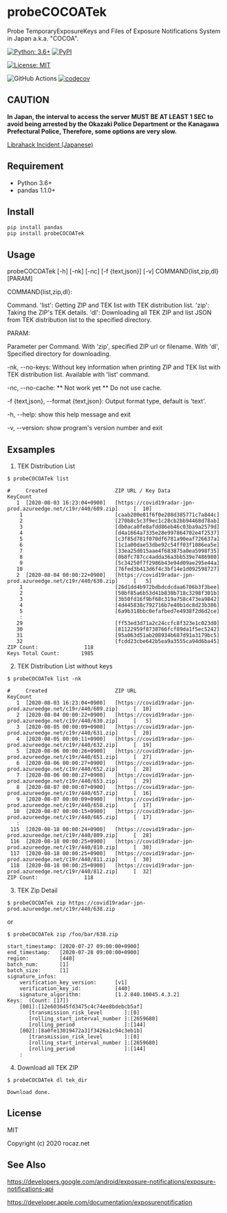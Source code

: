 # probeCOCOATek
Probe TemporaryExposureKeys and Files of Exposure Notifications System in Japan a.k.a. "COCOA".

[![Python: 3.6+](https://img.shields.io/badge/Python-3.6+-4584b6.svg?style=popout&logo=python)](https://www.python.org/) [![PyPI](https://img.shields.io/pypi/v/probeCOCOATek)](https://pypi.org/project/probeCOCOATek/)

[![License: MIT](https://img.shields.io/badge/License-MIT-yellow.svg)](https://opensource.org/licenses/MIT)

![GitHub Actions](https://github.com/rocaz/probeCOCOATek/workflows/GitHub%20Actions/badge.svg) [![codecov](https://codecov.io/gh/rocaz/probeCOCOATek/branch/master/graph/badge.svg)](https://codecov.io/gh/rocaz/probeCOCOATek)

## CAUTION

**In Japan, the interval to access the server MUST BE AT LEAST 1 SEC to avoid being arrested by the Okazaki Police Department or the Kanagawa Prefectural Police, Therefore, some options are very slow.**

[Librahack Incident (Japanese)](https://ja.wikipedia.org/wiki/%E5%B2%A1%E5%B4%8E%E5%B8%82%E7%AB%8B%E4%B8%AD%E5%A4%AE%E5%9B%B3%E6%9B%B8%E9%A4%A8%E4%BA%8B%E4%BB%B6 "Librahack Incident (Japanese)")

## Requirement

- Python 3.6+
- pandas 1.1.0+

## Install

```
pip install pandas
pip install probeCOCOATek
```

## Usage

probeCOCOATek [-h] [-nk] [-nc] [-f {text,json}] [-v] COMMAND{list,zip,dl} [PARAM]

COMMAND{list,zip,dl}:

   Command. 'list': Getting ZIP and TEK list with TEK distribution list. 'zip': Taking the ZIP's TEK details. 'dl': Downloading all TEK ZIP and list JSON from TEK distribution list to the specified directory.

PARAM:

   Parameter per Command. With 'zip', specified ZIP url or filename. With 'dl', Specified directory for downloading.

-nk, --no-keys:                        Without key information when printing ZIP and TEK list with TEK distribution list. Available with 'list' command.

-nc, --no-cache:                       \*\* Not work yet \*\* Do not use cache.

-f {text,json}, --format {text,json}:  Output format type, default is 'text'.

-h, --help:                            show this help message and exit

-v, --version:                         show program's version number and exit

## Exsamples

1. TEK Distribution List

```$ probeCOCOATek list```

```
#     Created                      ZIP URL / Key Data                                                 KeyCount
   1  [2020-08-03 16:23:04+0900]   [https://covid19radar-jpn-prod.azureedge.net/c19r/440/609.zip]     [  10]
    1                              [caab200e81f6f0e208d385771c7a844c]
    2                              [270b8c5c3f9ec1c28cb2bb94468d78ab]
    3                              [db0aca0fe8afdd86eb46c03ba9a2579d]
    4                              [d4a1664a7335e28e997864702e4f2537]
    5                              [c3f85d781f070df6781a90eaf726637a]
    6                              [1c1a00dae53dbe92c54ff03f1086ea5e]
    7                              [33ea25d015aae4f683875a0ea5998f35]
    8                              [0b8fc787cc4adda36a3bb539e7486980]
    9                              [5c34250f7f2986b43e94d09ae295e44a]
   10                              [76fed3b413d6f4c3bf14e1d092598727]
   2  [2020-08-04 00:00:22+0900]   [https://covid19radar-jpn-prod.azureedge.net/c19r/440/630.zip]     [   5]
    1                              [26d1dd4b972bdbdcdcdaa6706b3f3bee]
    2                              [50bf85a6b53d41b830b718c3298f301b]
    3                              [3b50fd16f9bf68c319a758c473ea9842]
    4                              [4d445838c792716b7e40b1dc8d23b386]
    5                              [6a9b318bbc0efafbed7e4938f2d6d2ce]
    :
   29                              [ff53ed3d71a2c24ccfc8f323e1c023d0]
   30                              [81122959f8738766fcf89da1f5ec5242]
   31                              [95a063d51ab208934b687d91a3179bc5]
   32                              [fcdd23cbe642b5ea9a3555ca94d6ba45]
ZIP Count:               118
Keys Total Count:       1985
```

2. TEK Distribution List without keys

```$ probeCOCOATek list -nk```

```
#     Created                      ZIP URL                                                            KeyCount
   1  [2020-08-03 16:23:04+0900]   [https://covid19radar-jpn-prod.azureedge.net/c19r/440/609.zip]     [  10]
   2  [2020-08-04 00:00:22+0900]   [https://covid19radar-jpn-prod.azureedge.net/c19r/440/630.zip]     [   5]
   3  [2020-08-05 00:00:09+0900]   [https://covid19radar-jpn-prod.azureedge.net/c19r/440/631.zip]     [  20]
   4  [2020-08-05 00:00:11+0900]   [https://covid19radar-jpn-prod.azureedge.net/c19r/440/632.zip]     [  19]
   5  [2020-08-06 00:00:26+0900]   [https://covid19radar-jpn-prod.azureedge.net/c19r/440/651.zip]     [  27]
   6  [2020-08-06 00:00:27+0900]   [https://covid19radar-jpn-prod.azureedge.net/c19r/440/652.zip]     [  28]
   7  [2020-08-06 00:00:27+0900]   [https://covid19radar-jpn-prod.azureedge.net/c19r/440/653.zip]     [  29]
   8  [2020-08-07 00:00:07+0900]   [https://covid19radar-jpn-prod.azureedge.net/c19r/440/657.zip]     [  16]
   9  [2020-08-07 00:00:09+0900]   [https://covid19radar-jpn-prod.azureedge.net/c19r/440/658.zip]     [  17]
  10  [2020-08-07 00:00:15+0900]   [https://covid19radar-jpn-prod.azureedge.net/c19r/440/665.zip]     [  17]
   :
 115  [2020-08-18 00:00:24+0900]   [https://covid19radar-jpn-prod.azureedge.net/c19r/440/809.zip]     [  28]
 116  [2020-08-18 00:00:25+0900]   [https://covid19radar-jpn-prod.azureedge.net/c19r/440/810.zip]     [  30]
 117  [2020-08-18 00:00:25+0900]   [https://covid19radar-jpn-prod.azureedge.net/c19r/440/811.zip]     [  30]
 118  [2020-08-18 00:00:25+0900]   [https://covid19radar-jpn-prod.azureedge.net/c19r/440/812.zip]     [  32]
ZIP Count:               118
```

3. TEK Zip Detail

```$ probeCOCOATek zip https://covid19radar-jpn-prod.azureedge.net/c19r/440/638.zip```

or

```$ probeCOCOATek zip /foo/bar/638.zip```

```
start_timestamp: [2020-07-27 09:00:00+0900]
end_timestamp:   [2020-07-28 09:00:00+0900]
region:          [440]
batch_num:       [1]
batch_size:      [1]
signature_infos:
    verification_key_version:      [v1]
    verification_key_id:           [440]
    signature_algorithm:           [1.2.840.10045.4.3.2]
Keys:  (Count: [17])
    [001]:[12e603645fd3475c4c74ee8bdebcb5af]
       [transmission_risk_level       ]:[0]
       [rolling_start_interval_number ]:[2659680]
       [rolling_period                ]:[144]
    [002]:[8a0fe13019472a31f3426a1c94c3eb1b]
       [transmission_risk_level       ]:[0]
       [rolling_start_interval_number ]:[2659680]
       [rolling_period                ]:[144]
    :
```

4. Download all TEK ZIP

```$ probeCOCOATek dl tek_dir```

```
Download done.
```

## License

MIT

Copyright (c) 2020 rocaz.net

## See Also

https://developers.google.com/android/exposure-notifications/exposure-notifications-api

https://developer.apple.com/documentation/exposurenotification
